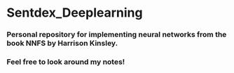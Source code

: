 # Sentdex_Deeplearning

### Personal repository for implementing neural networks from the book NNFS by Harrison Kinsley.
### Feel free to look around my notes!
